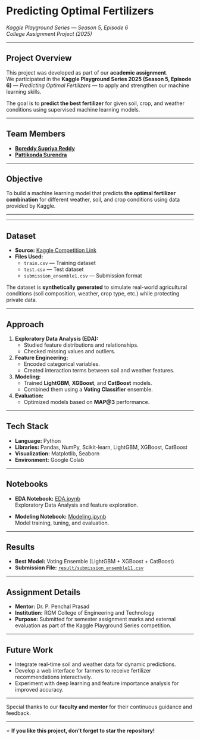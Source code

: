 #  Predicting Optimal Fertilizers  
*Kaggle Playground Series — Season 5, Episode 6*  
 *College Assignment Project (2025)*

---

##  Project Overview  
This project was developed as part of our **academic assignment**.  
We participated in the **Kaggle Playground Series 2025 (Season 5, Episode 6)** — *Predicting Optimal Fertilizers* — to apply and strengthen our machine learning skills.  

The goal is to **predict the best fertilizer** for given soil, crop, and weather conditions using supervised machine learning models.

---

##  Team Members
- [**Boreddy Supriya Reddy**](https://github.com/BSupriyaReddy31)  
- [**Pattikonda Surendra**](https://github.com/surendrapattikonda)

---

##  Objective  
To build a machine learning model that predicts **the optimal fertilizer combination** for different weather, soil, and crop conditions using data provided by Kaggle.

---


---

##  Dataset  
- **Source:** [Kaggle Competition Link](https://www.kaggle.com/competitions/playground-series-s5e6)  
- **Files Used:**
  - `train.csv` — Training dataset  
  - `test.csv` — Test dataset  
  - `submission_ensemble1.csv` — Submission format  

The dataset is **synthetically generated** to simulate real-world agricultural conditions (soil composition, weather, crop type, etc.) while protecting private data.

---

##  Approach  
1. **Exploratory Data Analysis (EDA):**  
   - Studied feature distributions and relationships.  
   - Checked missing values and outliers.  
2. **Feature Engineering:**  
   - Encoded categorical variables.  
   - Created interaction terms between soil and weather features.  
3. **Modeling:**  
   - Trained **LightGBM**, **XGBoost**, and **CatBoost** models.  
   - Combined them using a **Voting Classifier** ensemble.  
4. **Evaluation:**  
   - Optimized models based on **MAP@3** performance.  

---

##  Tech Stack  
- **Language:** Python  
- **Libraries:** Pandas, NumPy, Scikit-learn, LightGBM, XGBoost, CatBoost  
- **Visualization:** Matplotlib, Seaborn  
- **Environment:** Google Colab 

---

##  Notebooks

- **EDA Notebook:** [EDA.ipynb](Code/EDA.ipynb)  
  Exploratory Data Analysis and feature exploration.

- **Modeling Notebook:** [Modeling.ipynb](Code/Modeling.ipynb)  
  Model training, tuning, and evaluation.
---

##  Results
- **Best Model:** Voting Ensemble (LightGBM + XGBoost + CatBoost)  
- **Submission File:** [`result/submission_ensemble11.csv`](result1/submission_ensemble1.csv)  

---

##  Assignment Details  
- **Mentor:** Dr. P. Penchal Prasad
- **Institution:** RGM College of Engineering and Technology  
- **Purpose:** Submitted for semester assignment marks and external evaluation as part of the Kaggle Playground Series competition.

---

## Future Work
- Integrate real-time soil and weather data for dynamic predictions.  
- Develop a web interface for farmers to receive fertilizer recommendations interactively.  
- Experiment with deep learning and feature importance analysis for improved accuracy.

---
  

Special thanks to our **faculty and mentor** for their continuous guidance and feedback.

---

⭐ **If you like this project, don't forget to star the repository!**


